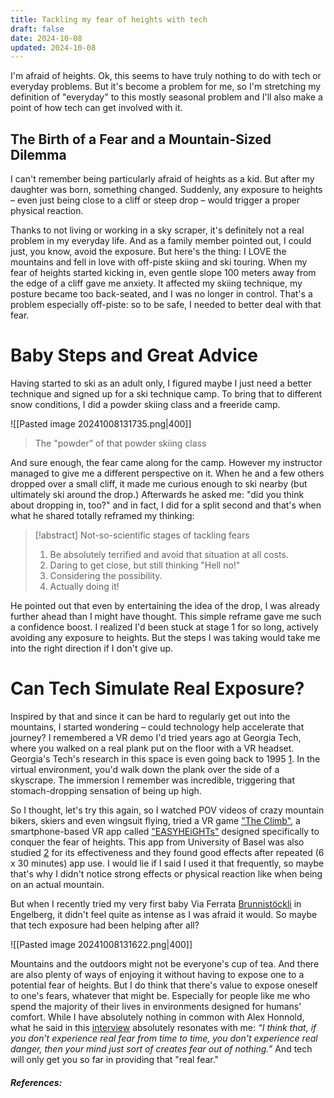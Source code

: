 ```yaml
---
title: Tackling my fear of heights with tech
draft: false
date: 2024-10-08
updated: 2024-10-08
---
```

I'm afraid of heights. Ok, this seems to have truly nothing to do with tech or everyday problems. But it's become a problem for me, so I'm stretching my definition of "everyday" to this mostly seasonal problem and I'll also make a point of how tech can get involved with it. 

## The Birth of a Fear and a Mountain-Sized Dilemma
I can't remember being particularly afraid of heights as a kid. But after my daughter was born, something changed. Suddenly, any exposure to heights – even just being close to a cliff or steep drop – would trigger a proper physical reaction.

Thanks to not living or working in a sky scraper, it's definitely not a real problem in my everyday life. And as a family member pointed out, I could just, you know, avoid the exposure. But here's the thing: I LOVE the mountains and fell in love with off-piste skiing and ski touring. When my fear of heights started kicking in, even gentle slope 100 meters away from the edge of a cliff gave me anxiety. It affected my skiing technique, my posture became too back-seated, and I was no longer in control. That's a problem especially off-piste: so to be safe, I needed to better deal with that fear.

# Baby Steps and Great Advice 
Having started to ski as an adult only, I figured maybe I just need a better technique and signed up for a ski technique camp. To bring that to different snow conditions, I did a powder skiing class and a freeride camp. 


![[Pasted image 20241008131735.png|400]]
> The "powder" of that powder skiing class

And sure enough, the fear came along for the camp. However my instructor managed to give me a different perspective on it. When he and a few others dropped over a small cliff, it made me curious enough to ski nearby (but ultimately ski around the drop.) Afterwards he asked me: "did you think about dropping in, too?" and in fact, I did for a split second and that's when what he shared totally reframed my thinking: 

>[!abstract] Not-so-scientific stages of tackling fears
> 1. Be absolutely terrified and avoid that situation at all costs.
> 2. Daring to get close, but still thinking "Hell no!"
> 3. Considering the possibility.
> 4. Actually doing it!

He pointed out that even by entertaining the idea of the drop, I was already further ahead than I might have thought. This simple reframe gave me such a confidence boost. I realized I'd been stuck at stage 1 for so long, actively avoiding any exposure to heights. But the steps I was taking would take me into the right direction if I don't give up.  

# Can Tech Simulate Real Exposure? 
Inspired by that and since it can be hard to regularly get out into the mountains, I started wondering – could technology help accelerate that journey?  I remembered a VR demo I'd tried years ago at Georgia Tech, where you walked on a real plank put on the floor with a VR headset. Georgia's Tech's research in this space is even going back to 1995 [1][1]. In the virtual environment, you'd walk down the plank over the side of a skyscrape. The immersion I remember was incredible, triggering that stomach-dropping sensation of being up high. 

So I thought, let's try this again, so I watched POV videos of crazy mountain bikers, skiers and even wingsuit flying, tried a VR game ["The Climb"](https://www.theclimbgame.com/), a smartphone-based VR app called ["EASYHEiGHTs"](https://mcn.unibas.ch/de/publications/mobile-apps/easyheights/) designed specifically to conquer the fear of heights. This app from University of Basel was also studied [2][2] for its effectiveness and they found good effects after repeated (6 x 30 minutes) app use. I would lie if I said I used it that frequently, so maybe that's why I didn't notice strong effects or physical reaction like when being on an actual mountain. 

But when I recently tried my very first baby Via Ferrata [Brunnistöckli](https://youtu.be/__Ux2TUIQoE) in Engelberg, it didn't feel quite as intense as I was afraid it would. So maybe that tech exposure had been helping after all?

![[Pasted image 20241008131622.png|400]]

Mountains and the outdoors might not be everyone's cup of tea. And there are also plenty of ways of enjoying it without having to expose one to a potential fear of heights. But I do think that there's value to expose oneself to one's fears, whatever that might be. Especially for people like me who spend the majority of their lives in  environments designed for humans' comfort. While I have absolutely nothing in common with Alex Honnold, what he said in this [interview](https://www.youtube.com/watch?v=wIwoU7-Czp4&ab_channel=HighPerformance) absolutely resonates with me:  *“I think that, if you don’t experience real fear from time to time, you don't experience real danger, then your mind just sort of creates fear out of nothing.”* And tech will only get you so far in providing that "real fear."

##### References:
[1]: https://www.nytimes.com/1995/06/21/us/virtual-reality-conquers-fear-of-heights.html "Virtual Reality Conquers Fear of Heights, in New York Times, Daniel Goleman, June 21, 1995"
[2]: https://www.nature.com/articles/s41746-021-00387-7 "Bentz, D., Wang, N., Ibach, M.K. _et al._ Effectiveness of a stand-alone, smartphone-based virtual reality exposure app to reduce fear of heights in real-life: a randomized trial. _npj Digit. Med._ **4**, 16 (2021)."



